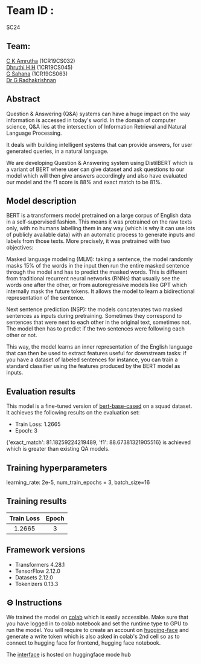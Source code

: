 # Team ID : 
SC24

## Team: 
[C K Amrutha](https://github.com/Amrutha1101) (1CR19CS032) \
[Dhruthi H H](https://github.com/Dhruthihh) (1CR19CS045)  \
[G Sahana](https://github.com/Gondhi-Sahana) (1CR19CS063)  \
[Dr G Radhakrishnan](https://github.com/?) 


## Abstract 
Question & Answering (Q&A) systems can have a huge impact on the way information is accessed in today's world. In the domain of computer science, Q&A lies at the intersection of Information Retrieval and Natural Language Processing.

It deals with building intelligent systems that can provide answers, for user generated queries, in a natural language.

We are developing Question & Answering system using DistilBERT which is a variant of BERT where user can give dataset and ask questions to our model which will then give answers accordingly and also have evaluated our model and the f1 score is 88% and exact match to be 81%.

## Model description

BERT is a transformers model pretrained on a large corpus of English data in a self-supervised fashion. This means it was pretrained on the raw texts only, with no humans labelling them in any way 
(which is why it can use lots of publicly available data) with an automatic process to generate inputs and labels from those texts. 
More precisely, it was pretrained with two objectives:

Masked language modeling (MLM): taking a sentence, the model randomly masks 15% of the words in the input then run the entire masked sentence through the model and has to predict the masked words. This is different from traditional recurrent neural networks (RNNs) that usually see the words one after the other, or from autoregressive models like GPT which internally mask the future tokens. It allows the model to learn a bidirectional representation of the sentence.

Next sentence prediction (NSP): the models concatenates two masked sentences as inputs during pretraining. Sometimes they correspond to sentences that were next to each other in the original text, sometimes not. The model then has to predict if the two sentences were following each other or not.

This way, the model learns an inner representation of the English language that can then be used to extract features useful for downstream tasks: if you have a dataset of labeled sentences for instance, you can train a standard classifier using the features produced by the BERT model as inputs.


## Evaluation results

This model is a fine-tuned version of [bert-base-cased](https://huggingface.co/bert-base-cased) on a squad dataset.
It achieves the following results on the evaluation set:
- Train Loss: 1.2665
- Epoch: 3

{'exact_match': 81.18259224219489, 'f1': 88.67381321905516} is achieved which is greater than existing QA models.

## Training hyperparameters
learning_rate: 2e-5,
num_train_epochs = 3,
batch_size=16

## Training results

| Train Loss | Epoch |
|:----------:|:-----:|
| 1.2665     | 3   |


## Framework versions

- Transformers 4.28.1
- TensorFlow 2.12.0
- Datasets 2.12.0
- Tokenizers 0.13.3

## ⚙️ Instructions
We trained the model on [colab](https://colab.research.google.com/drive/1EywpKLcbT4irm9ORFPl9CW_PymQ3hZPP#scrollTo=R0ITsFRBf6Kf) which is easily accessible. Make sure that you have logged in to colab notebook and set the runtime type to GPU to run the model.
You will require to create an account on [hugging-face](https://huggingface.co/) and generate a write token which is also asked in colab's 2nd cell so as to connect to hugging face for frontend, hugging face notebook.

The [interface](https://huggingface.co/GSahana/bert-finetuned-squad) is hosted on huggingface mode hub
